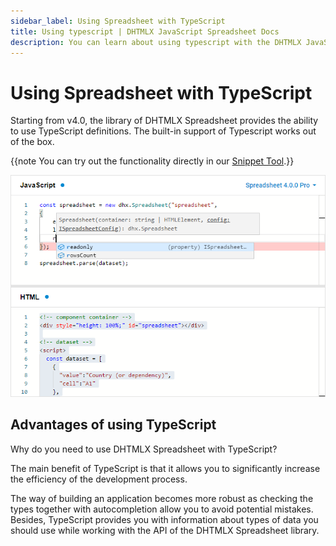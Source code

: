 ```yaml
---
sidebar_label: Using Spreadsheet with TypeScript
title: Using typescript | DHTMLX JavaScript Spreadsheet Docs
description: You can learn about using typescript with the DHTMLX JavaScript Spreadsheet library in the documentation. Browse developer guides and API reference, try out code examples and live demos, and download a free 30-day evaluation version of DHTMLX Spreadsheet.
---
```


# Using Spreadsheet with TypeScript

Starting from v4.0, the library of DHTMLX Spreadsheet provides the ability to use TypeScript definitions. The built-in support of Typescript works out of the box.

{{note You can try out the functionality directly in our <a href="https://snippet.dhtmlx.com/ihtkdcoc"  target="_blank">Snippet Tool</a>.}}

![Using TypeScript](assets/typescript.png)

## Advantages of using TypeScript

Why do you need to use DHTMLX Spreadsheet with TypeScript?

The main benefit of TypeScript is that it allows you to significantly increase the efficiency of the development process.

The way of building an application becomes more robust as checking the types together with autocompletion allow you to avoid potential mistakes. Besides, TypeScript provides you with information about types of data you should use while working with the API of the DHTMLX Spreadsheet library.

